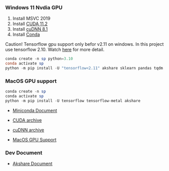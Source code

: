 ### Windows 11 Nvdia GPU

1. Install MSVC 2019
2. Install [CUDA 11.2](https://developer.download.nvidia.com/compute/cuda/11.2.2/local_installers/cuda_11.2.2_461.33_win10.exe)
3. Install [cuDNN 8.1](https://developer.nvidia.com/compute/machine-learning/cudnn/secure/8.1.1.33/11.2_20210301/cudnn-11.2-windows-x64-v8.1.1.33.zip)
4. Install [Conda](https://repo.anaconda.com/miniconda/Miniconda3-latest-Windows-x86_64.exe)

Caution! Tensorflow gpu support only befor v2.11 on windows. In this project use tensorflow 2.10. Watch [here](https://www.tensorflow.org/install/source_windows#gpu) for more detail.

```powershell
conda create -n sp python=3.10
conda activate sp
python -m pip install -U "tensorflow<2.11" akshare sklearn pandas tqdm
```

### MacOS GPU support

```powershell
conda create -n sp
conda activate sp
python -m pip install -U tensorflow tensorflow-metal akshare
```

- [Miniconda Document](https://docs.anaconda.com/miniconda/install/)

- [CUDA archive](https://developer.nvidia.com/cuda-toolkit-archive)

- [cuDNN archive](https://developer.nvidia.com/rdp/cudnn-archive)

- [MacOS GPU Support](https://developer.apple.com/metal/tensorflow-plugin/)

### Dev Document

- [Akshare Document](https://akshare.akfamily.xyz/)

